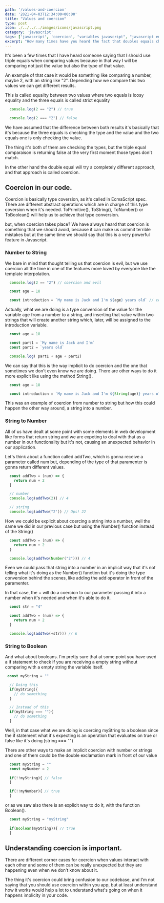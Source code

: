 ```yaml
---
path: '/values-and-coercion'
date: '2021-04-03T12:34:00+00:00'
title: "Values and coercion"
type: post
icon: ./../../../images/icons/javascript.png
category: 'javascript'
tags: ['javascript', 'coercion', "variables javascript", "javascript engine", "javascript values"]
excerpt: "How many times have you heard the fact that doubles equals check the value but not the type while three equals check both"
---
```


It's been a few times that I have heard someone saying that I should use triple equals when comparing values because in that way I will be comparing not just the value but also the type of that value.

An example of that case it would be something like comparing a number, maybe 2, with an string like "2". Depending how we compare this two values we can get different results.

This is called equality between two values where two equals is loosy equality and the three equals is called strict equality

```javascript
  console.log(2 == "2") // true

  console.log(2 === "2") // false 
```

We have assumed that the difference between both results it's basically that it's because the three equals is checking the type and the value and the two equals one is only checking the value. 

The thing it's both of them are checking the types, but the triple equal comparaison is returning false at the very first moment those types don't match.

In the other hand the double equal will try a completely different approach, and that approach is called coercion.

## Coercion in our code.

Coercion is basically type coversion, as it's called in EcmaScript spec. There are different abstract operations which are in charge of this type coversion when it's needed. ToPrimitive(), ToString(), ToNumber() or ToBoolean() will help us to achieve that type conversion.  

but, when coercion takes place? We have always heard that coercion is something that we should avoid, because it can make us commit terrible mistakes but at the same time we should say that this is a very powerful feature in Javascript.

### Number to String

We bare in mind that thought telling us that coercion is evil, but we use coercion all the time in one of the features more loved by everyone like the template interpolation.

```javascript
  console.log(2 == "2") // coercion and evil

  const age = 18

  const introduction = `My name is Jack and I'm ${age} years old` // coercion but great
```

Actually, what we are doing is a type conversion of the value for the variable age from a number to a string, and inserting that value within two strings that will create another string which, later, will be assigned to the introduction variable.

```javascript
  const age = 18

  const part1 = `My name is Jack and I'm`
  const part2 = `years old`

  console.log( part1 + age + part2)
```

We can say that this is the way implicit to do coercion and the one that sometimes we don't even know we are doing. There are other ways to do it more explicit like using the method String().

```javascript
  const age = 18

  const introduction = `My name is Jack and I'm ${String(age)} years old` 
```

This was an example of coercion from number to string but how this could happen the other way around, a string into a number.

### String to Number 

All of us have dealt at some point with some elements in web development like forms that return string and we are expeting to deal with that as a number in our functionality but it's not, causing an unexpected behavior in our application.

Let's think about a function called addTwo, which is gonna receive a parameter called num but, depending of the type of that paramenter is gonna return different values. 

```javascript
  const addTwo = (num) => {
    return num + 2
  }

  // number
  console.log(addTwo(2)) // 4

  // string
  console.log(addTwo("2")) // Ops! 22
```

How we could be explicit about coercing a string into a number, well the same we did in our previous case but using the Number() function instead of the String()

```javascript
  const addTwo = (num) => {
    return num + 2
  }

  console.log(addTwo(Number("2"))) // 4
```

Even we could pass that string into a number in an implicit way that it's not telling what it's doing as the Number() function but it's doing the type conversion behind the scenes, like adding the add operator in front of the paramenter.

In that case, the + will do a coercion to our parameter passing it into a number when it's needed and when it's able to do it. 

```javascript
  const str = "4"

  const addTwo = (num) => {
    return num + 2
  }

  console.log(addTwo(+str))) // 6
```

### String to Boolean

And what about booleans. I'm pretty sure that at some point you have used a if statement to check if you are receiving a empty string without comparing with a empty string the variable itself.

```javascript
 const myString = ""

  // Doing this 
  if(myString){
    // do something
  }

  // Instead of this
  if(myString === ""){
    // do something
  }
```

Well, in that case what we are doing is coercing myString to a boolean since the if statement what it's expecting is an operation that evaluates on true or false like it's doing (string === "")

There are other ways to make an implicit coercion with number or strings and one of them could be the double exclamation mark in front of our value

```javascript
  const myString = ""
  const myNumber = 2
  
  if(!!myString){ // false
  }

  if(!!myNumber){ // true    
  }
```

or as we saw also there is an explicit way to do it, with the function Boolean().

```javascript
  const myString = "myString"
  
  if(Boolean(myString)){ // true
  }
```

## Understanding coercion is important.

There are different corner cases for coercion when values interact with each other and some of them can be really unexpected but they are happening even when we don't know about it.

The thing it's coercion could bring confusion to our codebase, and I'm not saying that you should use coercion within you app, but at least understand how it works would help a lot to understand what's going on when it happens implicity in your code.

